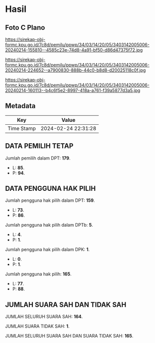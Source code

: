 # Hasil

## Foto C Plano

https://sirekap-obj-formc.kpu.go.id/7c8d/pemilu/ppwp/34/03/14/20/05/3403142005006-20240214-155810--4585c23e-74d8-4a91-bf50-d86d47375f72.jpg

https://sirekap-obj-formc.kpu.go.id/7c8d/pemilu/ppwp/34/03/14/20/05/3403142005006-20240214-224652--a7900830-888b-44c0-b8d8-d20025118c0f.jpg

https://sirekap-obj-formc.kpu.go.id/7c8d/pemilu/ppwp/34/03/14/20/05/3403142005006-20240214-160113--b4c6f5e2-8997-418a-a761-f39a5877d3a5.jpg


## Metadata

| Key        | Value               |
| ---------- | ------------------- |
| Time Stamp | 2024-02-24 22:31:28 |


## DATA PEMILIH TETAP

Jumlah pemilih dalam DPT: **179**.
 * L: **85**.
 * P: **94**.

## DATA PENGGUNA HAK PILIH

Jumlah pengguna hak pilih dalam DPT: **159**.
 * L: **73**.
 * P: **86**.

Jumlah pengguna hak pilih dalam DPTb: **5**.
 * L: **4**.
 * P: **1**.

Jumlah pengguna hak pilih dalam DPK: **1**.
 * L: **0**.
 * P: **1**.

Jumlah pengguna hak pilih: **165**.
 * L: **77**.
 * P: **88**.

## JUMLAH SUARA SAH DAN TIDAK SAH

JUMLAH SELURUH SUARA SAH: **164**.

JUMLAH SUARA TIDAK SAH: **1**.

JUMLAH SELURUH SUARA SAH DAN SUARA TIDAK SAH: **165**.



